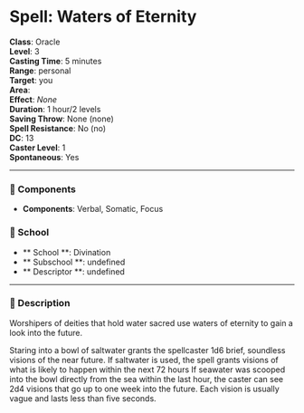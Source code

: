 
# Spell: Waters of Eternity
**Class**: Oracle  
**Level**: 3  
**Casting Time**: 5 minutes  
**Range**: personal  
**Target**: you  
**Area**:   
**Effect**: _None_  
**Duration**: 1 hour/2 levels  
**Saving Throw**: None (none)  
**Spell Resistance**: No (no)  
**DC**: 13  
**Caster Level**: 1  
**Spontaneous**: Yes

---

### 🔮 Components
- **Components**: Verbal, Somatic, Focus

### 🏫 School
- ** School **: Divination
- ** Subschool **: undefined
- ** Descriptor **: undefined
---

### 📜 Description
Worshipers of deities that hold water sacred use waters of eternity to gain a look into the future.

Staring into a bowl of saltwater grants the spellcaster 1d6 brief, soundless visions of the near future. If saltwater is used, the spell grants visions of what is likely to happen within the next 72 hours If seawater was scooped into the bowl directly from the sea within the last hour, the caster can see 2d4 visions that go up to one week into the future. Each vision is usually vague and lasts less than five seconds.
